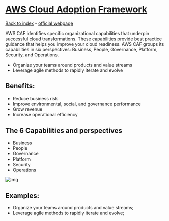 # [AWS Cloud Adoption Framework](https://aws.amazon.com/cloud-adoption-framework/)

[Back to index](Index.md) - [official webpage](https://aws.amazon.com/cloud-adoption-framework/)

AWS CAF identifies specific organizational capabilities that underpin successful cloud transformations. These capabilities provide best practice guidance that helps you improve your cloud readiness. AWS CAF groups its capabilities in six perspectives: Business, People, Governance, Platform, Security, and Operations.

- Organize your teams around products and value streams
- Leverage agile methods to rapidly iterate and evolve

## Benefits:

- Reduce business risk
- Improve environmental, social, and governance performance
- Grow revenue
- Increase operational efficiency

## The 6 Capabilities and perspectives

- Business
- People
- Governance
- Platform
- Security
- Operations

![img](https://docs.aws.amazon.com/images/whitepapers/latest/overview-aws-cloud-adoption-framework/images/cloud-adoption-2.png)

## Examples:

- Organize your teams around products and value streams;
- Leverage agile methods to rapidly iterate and evolve;
